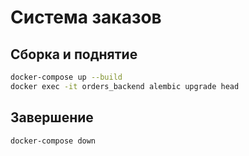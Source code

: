 # Система заказов

## Сборка и поднятие

```bash
docker-compose up --build
docker exec -it orders_backend alembic upgrade head
```

## Завершение

```bash
docker-compose down
```